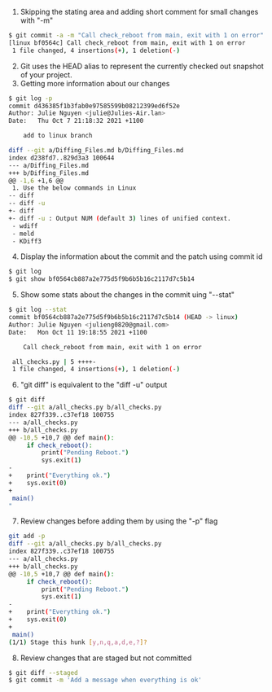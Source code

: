 1. Skipping the stating area and adding short comment for small changes with "-m"
```bash
$ git commit -a -m "Call check_reboot from main, exit with 1 on error"
[linux bf0564c] Call check_reboot from main, exit with 1 on error
 1 file changed, 4 insertions(+), 1 deletion(-)
```
2. Git uses the HEAD alias to represent the currently checked out snapshot of your project.
3. Getting more information about our changes
```bash
$ git log -p
commit d436385f1b3fab0e97585599b08212399ed6f52e
Author: Julie Nguyen <julie@Julies-Air.lan>
Date:   Thu Oct 7 21:18:32 2021 +1100

    add to linux branch

diff --git a/Diffing_Files.md b/Diffing_Files.md
index d238fd7..829d3a3 100644
--- a/Diffing_Files.md
+++ b/Diffing_Files.md
@@ -1,6 +1,6 @@
 1. Use the below commands in Linux
-- diff
-- diff -u
+- diff 
+- diff -u : Output NUM (default 3) lines of unified context.
 - wdiff
 - meld
 - KDiff3
```
4. Display the information about the commit and the patch using commit id
```bash
$ git log 
$ git show bf0564cb887a2e775d5f9b6b5b16c2117d7c5b14
```
5. Show some stats about the changes in the commit uing "--stat"
```bash
$ git log --stat
commit bf0564cb887a2e775d5f9b6b5b16c2117d7c5b14 (HEAD -> linux)
Author: Julie Nguyen <julieng0820@gmail.com>
Date:   Mon Oct 11 19:18:55 2021 +1100

    Call check_reboot from main, exit with 1 on error

 all_checks.py | 5 ++++-
 1 file changed, 4 insertions(+), 1 deletion(-)
```
6. "git diff" is equivalent to the "diff -u" output
```bash
$ git diff
diff --git a/all_checks.py b/all_checks.py
index 827f339..c37ef18 100755
--- a/all_checks.py
+++ b/all_checks.py
@@ -10,5 +10,7 @@ def main():
     if check_reboot():
         print("Pending Reboot.")
         sys.exit(1)
-
+    print("Everything ok.")
+    sys.exit(0)
+    
 main()
"
```
7. Review changes before adding them by using the "-p" flag
```bash
git add -p
diff --git a/all_checks.py b/all_checks.py
index 827f339..c37ef18 100755
--- a/all_checks.py
+++ b/all_checks.py
@@ -10,5 +10,7 @@ def main():
     if check_reboot():
         print("Pending Reboot.")
         sys.exit(1)
-
+    print("Everything ok.")
+    sys.exit(0)
+    
 main()
(1/1) Stage this hunk [y,n,q,a,d,e,?]? 
```
8. Review changes that are staged but not committed
```bash
$ git diff --staged
$ git commit -m 'Add a message when everything is ok'
```
